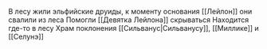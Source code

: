В лесу жили эльфийские друиды, к моменту основания [[Лейлон]] они свалили из леса
Помогли [[Девятка Лейлона]] скрываться
Находится где-то в лесу
Храм поклонения [[Сильванус|Сильванусу]], [[Миллике]] и [[Селунэ]]
